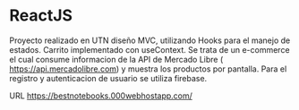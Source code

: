 # ReactJS

Proyecto realizado en UTN diseño MVC, utilizando Hooks para el manejo de estados. Carrito implementado con useContext. Se trata de un e-commerce el cual consume informacion de la API de Mercado Libre ( https://api.mercadolibre.com) y muestra los productos por pantalla. Para el registro y autenticacion de usuario se utiliza firebase.

URL
https://bestnotebooks.000webhostapp.com/
